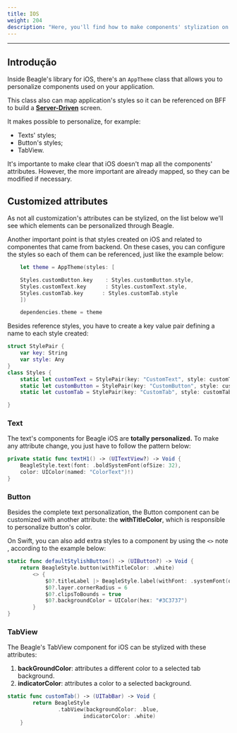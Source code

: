 ```yaml
---
title: IOS
weight: 204
description: "Here, you'll find how to make components' stylization on iOS' projects."
---
```


---

## Introdução

Inside Beagle's library for iOS, there's an `AppTheme` class that allows you to personalize components used on your application.

This class also can map application's styles so it can be referenced on BFF to build a [**Server-Driven**](/pt/home/key-concepts#server-driven-ui) screen.

It makes possible to personalize, for example:

- Texts' styles;
- Button's styles;
- TabView.

It's importante to make clear that iOS doesn't map all the components' attributes. However, the more important are already mapped, so they can be modified if necessary.

## Customized attributes

As not all customization's attributes can be stylized, on the list below we'll see which elements can be personalized through Beagle.

Another important point is that styles created on iOS and related to componentes that came from backend. On these cases, you can configure the styles so each of them can be referenced, just like the example below:

```swift
    let theme = AppTheme(styles: [

    Styles.customButton.key    : Styles.customButton.style,
    Styles.customText.key      : Styles.customText.style,
    Styles.customTab.key      : Styles.customTab.style
    ])

    dependencies.theme = theme
```

Besides reference styles, you have to create a key value pair defining a name to each style created:

```swift
struct StylePair {
    var key: String
    var style: Any
}
class Styles {
    static let customText = StylePair(key: "CustomText", style: customText)
    static let customButton = StylePair(key: "CustomButton", style: customButton)
    static let customTab = StylePair(key: "CustomTab", style: customTab)

}
```

### Text

The text's components for Beagle iOS are **totally personalized.** To make any attribute change, you just have to follow the pattern below:

```swift
private static func textH1() -> (UITextView?) -> Void {
    BeagleStyle.text(font: .boldSystemFont(ofSize: 32),
    color: UIColor(named: "ColorText")!)
}
```

### Button

Besides the complete text personalization, the Button component can be customized with another attribute: the **withTitleColor**, which is responsible to personalize button's color.

On Swift, you can also add extra styles to a component by using the `<>` note , according to the example below:

```swift
static func defaultStylishButton() -> (UIButton?) -> Void {
    return BeagleStyle.button(withTitleColor: .white)
        <> {
            $0?.titleLabel |> BeagleStyle.label(withFont: .systemFont(ofSize: 16, weight: .regular))
            $0?.layer.cornerRadius = 6
            $0?.clipsToBounds = true
            $0?.backgroundColor = UIColor(hex: "#3C3737")
        }
}
```

### TabView

The Beagle's TabView component for iOS can be stylized with these attributes:

1. **backGroundColor**: attributes a different color to a selected tab background.
2. **indicatorColor**: attributes a color to a selected background.

```swift
static func customTab() -> (UITabBar) -> Void {
        return BeagleStyle
                .tabView(backgroundColor: .blue,
                        indicatorColor: .white)
    }
```
